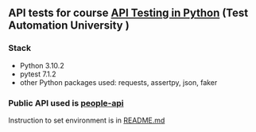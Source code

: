 ## API tests for course [API Testing in Python](https://testautomationu.applitools.com/python-api-testing/) (Test Automation University )
### Stack
- Python 3.10.2
- pytest 7.1.2 
- other Python packages used: requests, assertpy, json, faker

### Public API used is [people-api](https://github.com/automationhacks/people-api/)

Instruction to set environment is in [README.md](https://github.com/automationhacks/people-api/blob/master/README.md)